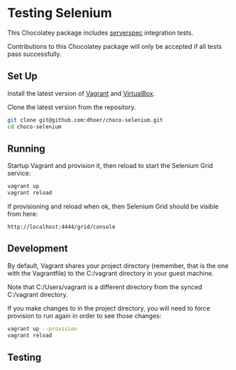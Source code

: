 # Testing Selenium

This Chocolatey package includes
[serverspec](http://serverspec.org/) integration tests.

Contributions to this Chocolatey package will only be accepted if all
tests pass successfully.

## Set Up

Install the latest version of
[Vagrant](http://www.vagrantup.com/downloads.html) and
[VirtualBox](https://www.virtualbox.org/wiki/Downloads).

Clone the latest version from the repository.

```bash
git clone git@github.com:dhoer/choco-selenium.git
cd choco-selenium
```

## Running

Startup Vagrant and provision it, then reload to start the Selenium
Grid service:

```bash
vagrant up
vagrant reload
```

If provisioning and reload when ok, then Selenium Grid should be
visible from here:

```
http://localhost:4444/grid/console
```

## Development

By default, Vagrant shares your project directory (remember, that is
the one with the Vagrantfile) to the C:/vagrant directory in your guest
machine.

Note that C:/Users/vagrant is a different directory from the synced
C:/vagrant directory.

If you make changes to in the project directory, you will need to force
provision to run again in order to see those changes:

```bash
vagrant up --provision
vagrant reload
```

## Testing


